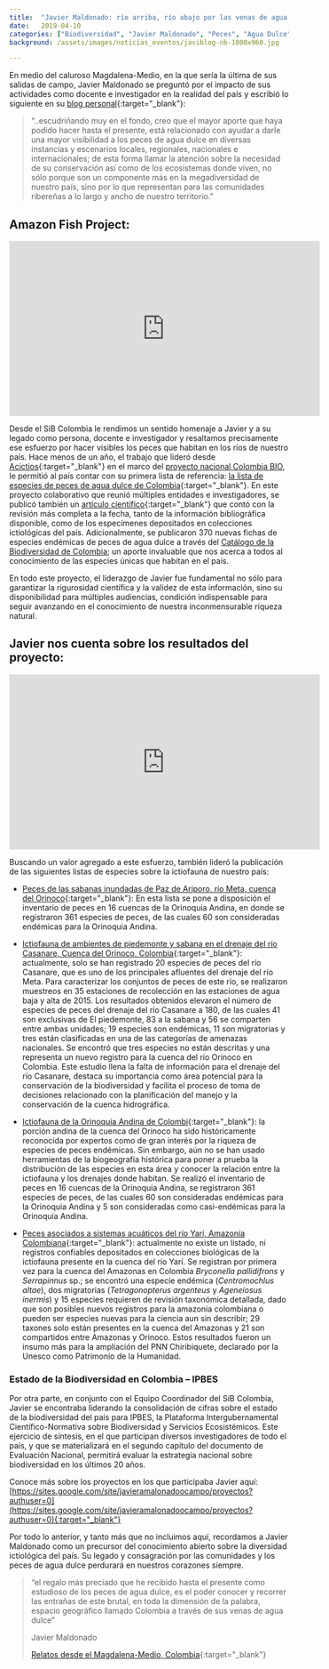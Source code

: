 ```yaml
---
title:  "Javier Maldonado: río arriba, río abajo por las venas de agua dulce del país"
date:   2019-04-10
categories: ["Biodiversidad", "Javier Maldonado", "Peces", "Agua Dulce", "Río", "2019"]
background: /assets/images/noticias_eventos/javiblog-nb-1000x960.jpg

---
```




En medio del caluroso Magdalena-Medio, en la que sería la última de sus salidas de campo, Javier Maldonado se preguntó por el impacto de sus actividades como docente e investigador en la realidad del país y escribió lo siguiente en su [blog personal](https://gymnopez.wixsite.com/misitio/post/desde-el-campo?fbclid=IwAR1bQ4FhYvos6hpCwHhjpSOtacfCijlsJZgW8MQqH6EhiWo7fSAzHFxehg8){:target="_blank"}:

>
> "..escudriñando muy en el fondo, creo que el mayor aporte que haya podido hacer hasta el presente, está relacionado con ayudar a darle una mayor
> visibilidad a los peces de agua dulce en diversas instancias y escenarios locales, regionales, nacionales e internacionales; de esta forma llamar la
> atención sobre la necesidad de su conservación así como de los ecosistemas donde viven, no sólo porque son un componente más en la megadiversidad de
> nuestro país, sino por lo que representan para las comunidades ribereñas a lo largo y ancho de nuestro territorio."
>

## Amazon Fish Project:
<iframe width="560" height="315" src="https://www.youtube.com/embed/KicepAW0aiU" title="YouTube video player" frameborder="0" allow="accelerometer; autoplay; clipboard-write; encrypted-media; gyroscope; picture-in-picture" allowfullscreen></iframe>

Desde el SiB Colombia le rendimos un sentido homenaje a Javier y a su legado como persona, docente e investigador y resaltamos precisamente ese esfuerzo por hacer visibles los peces que habitan en los ríos de nuestro país. Hace menos de un año, el trabajo que lideró desde [Acictios](https://acictios.org){:target="_blank"} en el marco del [proyecto nacional Colombia BIO](https://sibcolombia.net/proyectos/colombiabio/), le permitió al país contar con su primera lista de referencia: [la lista de especies de peces de agua dulce de Colombia](https://ipt.biodiversidad.co/sib/resource?r=ictiofauna_colombiana_dulceacuicola){:target="_blank"}. En este proyecto colaborativo que reunió múltiples entidades e investigadores, se publicó también un [artículo científico](https://zookeys.pensoft.net/articles.php?id=13897){:target="_blank"} que contó con la revisión más completa a la fecha, tanto de la información bibliográfica disponible, como de los especímenes depositados en colecciones ictiológicas del país. Adicionalmente, se publicaron 370 nuevas fichas de especies endémicas de peces de agua dulce a través del [Catálogo de la Biodiversidad de Colombia](https://catalogo.biodiversidad.co); un aporte invaluable que nos acerca a todos al conocimiento de las especies únicas que habitan en el país.

En todo este proyecto, el liderazgo de Javier fue fundamental no sólo para garantizar la rigurosidad científica y la validez de esta información, sino su disponibilidad para múltiples audiencias, condición indispensable para seguir avanzando en el conocimiento de nuestra inconmensurable riqueza natural.

## Javier nos cuenta sobre los resultados del proyecto:
<iframe width="560" height="315" src="https://www.youtube.com/embed/-hmhy-O1G7Y" title="YouTube video player" frameborder="0" allow="accelerometer; autoplay; clipboard-write; encrypted-media; gyroscope; picture-in-picture" allowfullscreen></iframe>

Buscando un valor agregado a este esfuerzo, también lideró la publicación de las siguientes listas de especies sobre la ictiofauna de nuestro país:  

 - [Peces de las sabanas inundadas de Paz de Ariporo, río Meta, cuenca del Orinoco](https://ipt.biodiversidad.co/sib/resource?r=pazdeariporo_savannas_ichthyofauna){:target="_blank"}: En esta lista se pone a disposición el inventario de peces en 16 cuencas de la Orinoquia Andina, en donde se registraron 361 especies de peces, de las cuales 60 son consideradas endémicas para la Orinoquia Andina.

 - [Ictiofauna de ambientes de piedemonte y sabana en el drenaje del río Casanare, Cuenca del Orinoco, Colombia](https://ipt.biodiversidad.co/sib/resource?r=casanare_ichthyofauna){:target="_blank"}: actualmente, solo se han registrado 20 especies de peces del río Casanare, que es uno de los principales afluentes del drenaje del río Meta. Para caracterizar los conjuntos de peces de este río, se realizaron muestreos en 35 estaciones de recolección en las estaciones de agua baja y alta de 2015. Los resultados obtenidos elevaron el número de especies de peces del drenaje del río Casanare a 180, de las cuales 41 son exclusivas de El piedemonte, 83 a la sabana y 56 se comparten entre ambas unidades; 19 especies son endémicas, 11 son migratorias y tres están clasificadas en una de las categorías de amenazas nacionales. Se encontró que tres especies no están descritas y una representa un nuevo registro para la cuenca del río Orinoco en Colombia. Este estudio llena la falta de información para el drenaje del río Casanare, destaca su importancia como área potencial para la conservación de la biodiversidad y facilita el proceso de toma de decisiones relacionado con la planificación del manejo y la conservación de la cuenca hidrográfica.

 - [Ictiofauna de la Orinoquia Andina de Colombi](https://ipt.biodiversidad.co/sib/resource?r=peces_orinoquia_andina){:target="_blank"}: la porción andina de la cuenca del Orinoco ha sido históricamente reconocida por expertos como de gran interés por la riqueza de especies de peces endémicas. Sin embargo, aún no se han usado herramientas de la biogeografía histórica para poner a prueba la distribución de las especies en esta área y conocer la relación entre la ictiofauna y los drenajes donde habitan. Se realizó el inventario de peces en 16 cuencas de la Orinoquia Andina, se registraron 361 especies de peces, de las cuales 60 son consideradas endémicas para la Orinoquia Andina y 5 son consideradas como casi-endémicas para la Orinoquia Andina.

 - [Peces asociados a sistemas acuáticos del río Yarí, Amazonía Colombiana](https://ipt.biodiversidad.co/sib/resource?r=yari_fish){:target="_blank"}: actualmente no existe un listado, ni registros confiables depositados en colecciones biológicas de la ictiofauna presente en la cuenca del río Yarí. Se registran por primera vez para la cuenca del Amazonas en Colombia *Bryconella pallidifrons* y *Serrapinnus* sp.; se encontró una especie endémica (*Centromochlus altae*), dos migratorias (*Tetragonopterus argenteus* y *Ageneiosus inermis*) y 15 especies requieren de revisión taxonómica detallada, dado que son posibles nuevos registros para la amazonia colombiana o pueden ser especies nuevas para la ciencia aun sin describir; 29 taxones solo están presentes en la cuenca del Amazonas y 21 son compartidos entre Amazonas y Orinoco. Estos resultados fueron un insumo más para la ampliación del PNN Chiribiquete, declarado por la Unesco como Patrimonio de la Humanidad.

### Estado de la Biodiversidad en Colombia – IPBES

Por otra parte, en conjunto con el Equipo Coordinador del SiB Colombia, Javier se encontraba liderando la consolidación de cifras sobre el estado de la biodiversidad del país para IPBES, la Plataforma Intergubernamental Científico-Normativa sobre Biodiversidad y Servicios Ecosistémicos. Este ejercicio de síntesis, en el que participan diversos investigadores de todo el país, y que se materializará en el segundo capítulo del documento de Evaluación Nacional, permitirá evaluar la estrategia nacional sobre biodiversidad en los últimos 20 años.

Conoce más sobre los proyectos en los que participaba Javier aquí:
[https://sites.google.com/site/javieramalonadoocampo/proyectos?authuser=0](https://sites.google.com/site/javieramalonadoocampo/proyectos?authuser=0){:target="_blank"}

Por todo lo anterior, y tanto más que no incluimos aquí, recordamos a Javier Maldonado como un precursor del conocimiento abierto sobre la diversidad ictiológica del país. Su legado y consagración por las comunidades y los peces de agua dulce perdurará en nuestros corazones siempre.

> 
> “el regalo más preciado que he recibido hasta el presente como estudioso de los peces de agua dulce, es el poder conocer y recorrer las entrañas de
> este brutal, en toda la dimensión de la palabra, espacio geográfico llamado Colombia a través de sus venas de agua dulce”
> 
> Javier Maldonado
> 
> [Relatos desde el Magdalena-Medio, Colombia](https://gymnopez.wixsite.com/misitio/post/desde-el-campo?fbclid=IwAR1bQ4FhYvos6hpCwHhjpSOtacfCijlsJZgW8MQqH6EhiWo7fSAzHFxehg8){:target="_blank"}
> 
